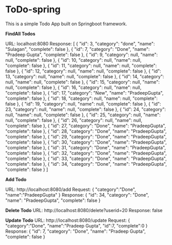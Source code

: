 # ToDo-spring


This is a simple Todo App built on Springboot framework.


**FindAll Todos**

URL: localhost:8080
Response:
[
    {
        "id": 3,
        "category": "done",
        "name": "Sulagan",
        "complete": false
    },
    {
        "id": 7,
        "category": "Done",
        "name": "Pradeep Gupta",
        "complete": false
    },
    {
        "id": 9,
        "category": null,
        "name": null,
        "complete": false
    },
    {
        "id": 10,
        "category": null,
        "name": null,
        "complete": false
    },
    {
        "id": 11,
        "category": null,
        "name": null,
        "complete": false
    },
    {
        "id": 12,
        "category": null,
        "name": null,
        "complete": false
    },
    {
        "id": 13,
        "category": null,
        "name": null,
        "complete": false
    },
    {
        "id": 14,
        "category": null,
        "name": null,
        "complete": false
    },
    {
        "id": 15,
        "category": null,
        "name": null,
        "complete": false
    },
    {
        "id": 16,
        "category": null,
        "name": null,
        "complete": false
    },
    {
        "id": 17,
        "category": "New",
        "name": "PradeepGupta",
        "complete": false
    },
    {
        "id": 18,
        "category": null,
        "name": null,
        "complete": false
    },
    {
        "id": 19,
        "category": null,
        "name": null,
        "complete": false
    },
    {
        "id": 23,
        "category": null,
        "name": null,
        "complete": false
    },
    {
        "id": 24,
        "category": null,
        "name": null,
        "complete": false
    },
    {
        "id": 25,
        "category": null,
        "name": null,
        "complete": false
    },
    {
        "id": 26,
        "category": null,
        "name": null,
        "complete": false
    },
    {
        "id": 27,
        "category": "Done",
        "name": "PradeepGupta",
        "complete": false
    },
    {
        "id": 28,
        "category": "Done",
        "name": "PradeepGupta",
        "complete": false
    },
    {
        "id": 29,
        "category": "Done",
        "name": "PradeepGupta",
        "complete": false
    },
    {
        "id": 30,
        "category": "Done",
        "name": "PradeepGupta",
        "complete": false
    },
    {
        "id": 31,
        "category": "Done",
        "name": "PradeepGupta",
        "complete": false
    },
    {
        "id": 32,
        "category": "Done",
        "name": "PradeepGupta",
        "complete": false
    },
    {
        "id": 33,
        "category": "Done",
        "name": "PradeepGupta",
        "complete": false
    },
    {
        "id": 34,
        "category": "Done",
        "name": "PradeepGupta",
        "complete": false
    }
]


**Add Todo**

URL: http://localhost:8080/add
Request:
  {
	"category":"Done",
	"name":"PradeepGupta"
  }
Response:
  {
    "id": 34,
    "category": "Done",
    "name": "PradeepGupta",
    "complete": false
  }


**Delete Todo**
URL: http://localhost:8080/delete?userid=20
Response:
  false
  
  **Update Todo**
URL: http://localhost:8080/update
Request:
  {
	"category":"Done",
	"name":"Pradeep Gupta",
	"id":7,
	"complete":0
  }
Response:
  {
    "id": 7,
    "category": "Done",
    "name": "Pradeep Gupta",
    "complete": false
  }

